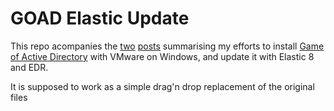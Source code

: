 # GOAD Elastic Update

This repo acompanies the [two](https://medium.com/@m4uz/goad-with-wmware-on-windows-installation-e318e63e3ce1) [posts](https://medium.com/@m4uz/goad-with-vmware-on-windows-elastic-8-agents-8faeb467ba24) summarising my efforts to install [Game of Active Directory](https://github.com/Orange-Cyberdefense/GOAD/tree/main) with VMware on Windows, and update it with Elastic 8 and EDR.

It is supposed to work as a simple drag'n drop replacement of the original files